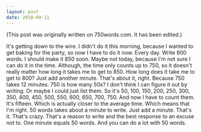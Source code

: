 ```yaml
---
layout: post
date: 2010-09-11
--- 
```


(This post was originally written on 750words.com. It has been edited.)

It's getting down to the wire. I didn't do it this morning, because I wanted to get baking for the party, so now I have to do it now. Every day. Write 800 words. I should make it 850 soon. Maybe not today, because I'm not sure I can do it in the time. Although, the time only counts up to 750, so it doesn't really matter how long it takes me to get to 850. How long does it take me to get to 800? Just add another minute. That's about it, right. Because 750 takes 12 minutes. 750 is how many 50s? I don't think I can figure it out by writing. Or maybe I could just list them. So it's 50, 100, 150, 200, 250, 300, 350, 400, 450, 500, 550, 600, 650, 700, 750. And now I have to count them. It's fifteen. Which is actually closer to the average time. Which means that I'm right. 50 words takes about a minute to write. Just add a minute. That's it. That's crazy. That's a reason to write and the best response to an excuse not to. One minute equals 50 words. And you can do a lot with 50 words.
